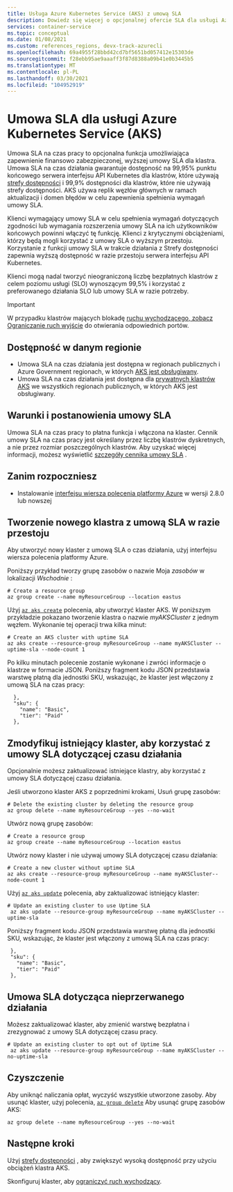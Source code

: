 ```yaml
---
title: Usługa Azure Kubernetes Service (AKS) z umową SLA
description: Dowiedz się więcej o opcjonalnej ofercie SLA dla usługi Azure Kubernetes Service (AKS).
services: container-service
ms.topic: conceptual
ms.date: 01/08/2021
ms.custom: references_regions, devx-track-azurecli
ms.openlocfilehash: 69a4955f28bbd42cd7bf5651bd057412e15303de
ms.sourcegitcommit: f28ebb95ae9aaaff3f87d8388a09b41e0b3445b5
ms.translationtype: MT
ms.contentlocale: pl-PL
ms.lasthandoff: 03/30/2021
ms.locfileid: "104952919"
---
```

# <a name="azure-kubernetes-service-aks-uptime-sla"></a>Umowa SLA dla usługi Azure Kubernetes Service (AKS)

Umowa SLA na czas pracy to opcjonalna funkcja umożliwiająca zapewnienie finansowo zabezpieczonej, wyższej umowy SLA dla klastra. Umowa SLA na czas działania gwarantuje dostępność na 99,95% punktu końcowego serwera interfejsu API Kubernetes dla klastrów, które używają [strefy dostępności][availability-zones] i 99,9% dostępności dla klastrów, które nie używają strefy dostępności. AKS używa replik węzłów głównych w ramach aktualizacji i domen błędów w celu zapewnienia spełnienia wymagań umowy SLA.

Klienci wymagający umowy SLA w celu spełnienia wymagań dotyczących zgodności lub wymagania rozszerzenia umowy SLA na ich użytkowników końcowych powinni włączyć tę funkcję. Klienci z krytycznymi obciążeniami, którzy będą mogli korzystać z umowy SLA o wyższym przestoju. Korzystanie z funkcji umowy SLA w trakcie działania z Strefy dostępności zapewnia wyższą dostępność w razie przestoju serwera interfejsu API Kubernetes.  

Klienci mogą nadal tworzyć nieograniczoną liczbę bezpłatnych klastrów z celem poziomu usługi (SLO) wynoszącym 99,5% i korzystać z preferowanego działania SLO lub umowy SLA w razie potrzeby.

> [!Important]
> W przypadku klastrów mających blokadę [ruchu wychodzącego, zobacz Ograniczanie ruch wyjście](limit-egress-traffic.md) do otwierania odpowiednich portów.

## <a name="region-availability"></a>Dostępność w danym regionie

* Umowa SLA na czas działania jest dostępna w regionach publicznych i Azure Government regionach, w których [AKS jest obsługiwany](https://azure.microsoft.com/global-infrastructure/services/?products=kubernetes-service).
* Umowa SLA na czas działania jest dostępna dla [prywatnych klastrów AKS][private-clusters] we wszystkich regionach publicznych, w których AKS jest obsługiwany.

## <a name="sla-terms-and-conditions"></a>Warunki i postanowienia umowy SLA

Umowa SLA na czas pracy to płatna funkcja i włączona na klaster. Cennik umowy SLA na czas pracy jest określany przez liczbę klastrów dyskretnych, a nie przez rozmiar poszczególnych klastrów. Aby uzyskać więcej informacji, możesz wyświetlić [szczegóły cennika umowy SLA](https://azure.microsoft.com/pricing/details/kubernetes-service/) .

## <a name="before-you-begin"></a>Zanim rozpoczniesz

* Instalowanie [interfejsu wiersza polecenia platformy Azure](/cli/azure/install-azure-cli) w wersji 2.8.0 lub nowszej

## <a name="creating-a-new-cluster-with-uptime-sla"></a>Tworzenie nowego klastra z umową SLA w razie przestoju

Aby utworzyć nowy klaster z umową SLA o czas działania, użyj interfejsu wiersza polecenia platformy Azure.

Poniższy przykład tworzy grupę zasobów o nazwie Moja *zasobów* w lokalizacji *Wschodnie* :

```azurecli-interactive
# Create a resource group
az group create --name myResourceGroup --location eastus
```
Użyj [`az aks create`][az-aks-create] polecenia, aby utworzyć klaster AKS. W poniższym przykładzie pokazano tworzenie klastra o nazwie *myAKSCluster* z jednym węzłem. Wykonanie tej operacji trwa kilka minut:

```azurecli-interactive
# Create an AKS cluster with uptime SLA
az aks create --resource-group myResourceGroup --name myAKSCluster --uptime-sla --node-count 1
```
Po kilku minutach polecenie zostanie wykonane i zwróci informacje o klastrze w formacie JSON. Poniższy fragment kodu JSON przedstawia warstwę płatną dla jednostki SKU, wskazując, że klaster jest włączony z umową SLA na czas pracy:

```output
  },
  "sku": {
    "name": "Basic",
    "tier": "Paid"
  },
```

## <a name="modify-an-existing-cluster-to-use-uptime-sla"></a>Zmodyfikuj istniejący klaster, aby korzystać z umowy SLA dotyczącej czasu działania

Opcjonalnie możesz zaktualizować istniejące klastry, aby korzystać z umowy SLA dotyczącej czasu działania.

Jeśli utworzono klaster AKS z poprzednimi krokami, Usuń grupę zasobów:

```azurecli-interactive
# Delete the existing cluster by deleting the resource group 
az group delete --name myResourceGroup --yes --no-wait
```

Utwórz nową grupę zasobów:

```azurecli-interactive
# Create a resource group
az group create --name myResourceGroup --location eastus
```

Utwórz nowy klaster i nie używaj umowy SLA dotyczącej czasu działania:

```azurecli-interactive
# Create a new cluster without uptime SLA
az aks create --resource-group myResourceGroup --name myAKSCluster--node-count 1
```

Użyj [`az aks update`][az-aks-update] polecenia, aby zaktualizować istniejący klaster:

```azurecli-interactive
# Update an existing cluster to use Uptime SLA
 az aks update --resource-group myResourceGroup --name myAKSCluster --uptime-sla
 ```

 Poniższy fragment kodu JSON przedstawia warstwę płatną dla jednostki SKU, wskazując, że klaster jest włączony z umową SLA na czas pracy:

 ```output
  },
  "sku": {
    "name": "Basic",
    "tier": "Paid"
  },
  ```

## <a name="opt-out-of-uptime-sla"></a>Umowa SLA dotycząca nieprzerwanego działania

Możesz zaktualizować klaster, aby zmienić warstwę bezpłatna i zrezygnować z umowy SLA dotyczącej czasu pracy.

```azurecli-interactive
# Update an existing cluster to opt out of Uptime SLA
 az aks update --resource-group myResourceGroup --name myAKSCluster --no-uptime-sla
 ```

## <a name="clean-up"></a>Czyszczenie

Aby uniknąć naliczania opłat, wyczyść wszystkie utworzone zasoby. Aby usunąć klaster, użyj polecenia, [`az group delete`][az-group-delete] Aby usunąć grupę zasobów AKS:

```azurecli-interactive
az group delete --name myResourceGroup --yes --no-wait
```


## <a name="next-steps"></a>Następne kroki

Użyj [strefy dostępności][availability-zones] , aby zwiększyć wysoką dostępność przy użyciu obciążeń klastra AKS.

Skonfiguruj klaster, aby [ograniczyć ruch wychodzący](limit-egress-traffic.md).

<!-- LINKS - External -->
[azure-support]: https://ms.portal.azure.com/#blade/Microsoft_Azure_Support/HelpAndSupportBlade/newsupportrequest
[region-availability]: https://azure.microsoft.com/global-infrastructure/services/?products=kubernetes-service

<!-- LINKS - Internal -->
[vm-skus]: ../virtual-machines/sizes.md
[nodepool-upgrade]: use-multiple-node-pools.md#upgrade-a-node-pool
[faq]: ./faq.md
[availability-zones]: ./availability-zones.md
[az-aks-create]: /cli/azure/aks?#az-aks-create
[limit-egress-traffic]: ./limit-egress-traffic.md
[az-extension-add]: /cli/azure/extension#az-extension-add
[az-extension-update]: /cli/azure/extension#az-extension-update
[az-aks-update]: /cli/azure/aks#az_aks_update
[az-group-delete]: /cli/azure/group#az-group-delete
[private-clusters]: private-clusters.md

